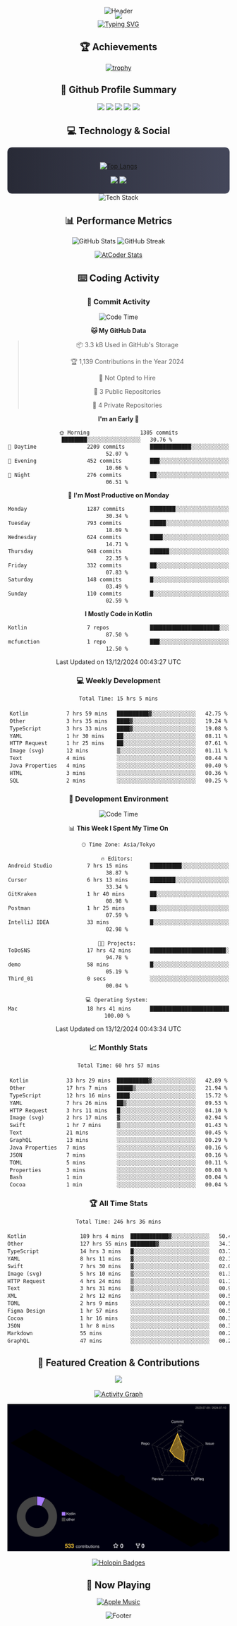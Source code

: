 <div align="center">
  
![Header](https://capsule-render.vercel.app/api?type=waving&color=gradient&customColorList=12&height=300&section=header&text=Welcome%20to%20Batapii's%20Universe&fontSize=50&animation=fadeIn&fontAlignY=40&desc=Android%20Developer%20|%20Kotlin%20LOVE%20)

<div style="margin-top: -20px;">
  <img src="https://readme-typing-svg.herokuapp.com/?lines=Crafting+Android+Experiences;Building+Tomorrow's+Apps+Today;Always+Learning,+Always+Growing&font=Fira%20Code&center=true&width=440&height=45&color=f75c7e&vCenter=true&size=22&pause=1000">
</div>

<a href="https://git.io/typing-svg">
  <img src="https://readme-typing-svg.demolab.com?font=Fira+Code&weight=600&size=28&duration=4000&pause=1000&center=true&vCenter=true&width=800&lines=Hey+there!+I'm+Batapii+%F0%9F%91%8B;Android+Developer+from+Japan+%F0%9F%87%AF%F0%9F%87%B5" alt="Typing SVG" />
</a>

## 🏆 Achievements

[![trophy](https://github-profile-trophy.vercel.app/?username=batapii&theme=onestar&no-frame=true&no-bg=true&column=8&rank=SECRET,SSS,SS,S,AAA,AA,A,B,C,?&margin-w=10&margin-h=10)](https://github.com/ryo-ma/github-profile-trophy)

## 🎯 Github Profile Summary

<div align="center">
  <img src="http://github-profile-summary-cards.vercel.app/api/cards/profile-details?username=batapii&theme=radical" />
  <img src="http://github-profile-summary-cards.vercel.app/api/cards/repos-per-language?username=batapii&theme=radical" />
  <img src="http://github-profile-summary-cards.vercel.app/api/cards/most-commit-language?username=batapii&theme=radical" />
  <img src="http://github-profile-summary-cards.vercel.app/api/cards/stats?username=batapii&theme=radical" />
  <img src="http://github-profile-summary-cards.vercel.app/api/cards/productive-time?username=batapii&theme=radical" />
</div>

## 💻 Technology & Social

<div align="center" style="background: linear-gradient(to right, #282A36, #44475A); padding: 20px; border-radius: 10px;">

[![Top Langs](https://github-readme-stats.vercel.app/api/top-langs/?username=batapii
)](https://github.com/anuraghazra/github-readme-stats)

<div style="margin-top: 15px">
<a href="https://github.com/batapii"><img src="https://img.shields.io/github/followers/batapii?style=for-the-badge&logo=github&label=Follow&color=ff6e96&labelColor=282A36"/></a>
<a href="https://twitter.com/batapii3939"><img src="https://img.shields.io/twitter/follow/batapii?style=for-the-badge&logo=twitter&color=1DA1F2&labelColor=282A36&label= Twitter"/></a>
</div>

</div>

<div align="center">
<img src="https://github-readme-tech-stack.vercel.app/api/cards?title=Tech+Stack&align=center&titleAlign=center&fontSize=20&lineHeight=10&lineCount=4&theme=github_dark&width=800&bg=%230D1117&badge=%23161B22&border=%2321262D&titleColor=%2358A6FF&line1=kotlin%2Ckotlin%2C0095D5%3Bandroid%2Candroid%2C00ff00%3Bjetpackcompose%2Cjetpack%2C4285F4%3B&line2=swift%2Cswift%2CFA7343%3Bfirebase%2Cfirebase%2CFFCA28%3Bgithub%2Cgithub%2C181717%3B&line3=typescript%2Ctypescript%2C3178C6%3Bgraphql%2Cgraphql%2CE10098%3Bsupabase%2Csupabase%2C3FCF8E%3B&line4=gradle%2Cgradle%2C02303A%3Bgitkraken%2Cgitkraken%2C179287%3Bpostman%2Cpostman%2CFF6C37%3B" alt="Tech Stack" />
</div>



## 📊 Performance Metrics

<div align="center">

![GitHub Stats](https://github-readme-stats.vercel.app/api?username=batapii&show_icons=true&theme=radical&hide_border=true&bg_color=0D1117)
![GitHub Streak](https://github-readme-streak-stats.herokuapp.com/?user=batapii&theme=radical&hide_border=true&background=0D1117)

[![AtCoder Stats](https://atcoder-readme-stats.vercel.app/stats/batapii3939?theme=dark&show_history=5&width=495)](https://github.com/iwbc-mzk/atcoder-readme-stats)

</div>

## ⌨️ Coding Activity

### 🌟 Commit Activity
<!--START_SECTION:commit-stats-->
![Code Time](http://img.shields.io/badge/Code%20Time-374%20hrs%2031%20mins-blue)

**🐱 My GitHub Data** 

> 📦 3.3 kB Used in GitHub's Storage 
 > 
> 🏆 1,139 Contributions in the Year 2024
 > 
> 🚫 Not Opted to Hire
 > 
> 📜 3 Public Repositories 
 > 
> 🔑 4 Private Repositories 
 > 
**I'm an Early 🐤** 

```text
🌞 Morning                1305 commits        ████████░░░░░░░░░░░░░░░░░   30.76 % 
🌆 Daytime                2209 commits        █████████████░░░░░░░░░░░░   52.07 % 
🌃 Evening                452 commits         ███░░░░░░░░░░░░░░░░░░░░░░   10.66 % 
🌙 Night                  276 commits         ██░░░░░░░░░░░░░░░░░░░░░░░   06.51 % 
```
📅 **I'm Most Productive on Monday** 

```text
Monday                   1287 commits        ████████░░░░░░░░░░░░░░░░░   30.34 % 
Tuesday                  793 commits         █████░░░░░░░░░░░░░░░░░░░░   18.69 % 
Wednesday                624 commits         ████░░░░░░░░░░░░░░░░░░░░░   14.71 % 
Thursday                 948 commits         ██████░░░░░░░░░░░░░░░░░░░   22.35 % 
Friday                   332 commits         ██░░░░░░░░░░░░░░░░░░░░░░░   07.83 % 
Saturday                 148 commits         █░░░░░░░░░░░░░░░░░░░░░░░░   03.49 % 
Sunday                   110 commits         █░░░░░░░░░░░░░░░░░░░░░░░░   02.59 % 
```


**I Mostly Code in Kotlin** 

```text
Kotlin                   7 repos             ██████████████████████░░░   87.50 % 
mcfunction               1 repo              ███░░░░░░░░░░░░░░░░░░░░░░   12.50 % 
```




 Last Updated on 13/12/2024 00:43:27 UTC
<!--END_SECTION:commit-stats-->

### 💻 Weekly Development
<!--START_SECTION:wakatime-->

```txt
Total Time: 15 hrs 5 mins

Kotlin            7 hrs 59 mins   ██████████▓░░░░░░░░░░░░░░   42.75 %
Other             3 hrs 35 mins   ████▓░░░░░░░░░░░░░░░░░░░░   19.24 %
TypeScript        3 hrs 33 mins   ████▓░░░░░░░░░░░░░░░░░░░░   19.08 %
YAML              1 hr 30 mins    ██░░░░░░░░░░░░░░░░░░░░░░░   08.11 %
HTTP Request      1 hr 25 mins    ██░░░░░░░░░░░░░░░░░░░░░░░   07.61 %
Image (svg)       12 mins         ▒░░░░░░░░░░░░░░░░░░░░░░░░   01.11 %
Text              4 mins          ░░░░░░░░░░░░░░░░░░░░░░░░░   00.44 %
Java Properties   4 mins          ░░░░░░░░░░░░░░░░░░░░░░░░░   00.40 %
HTML              3 mins          ░░░░░░░░░░░░░░░░░░░░░░░░░   00.36 %
SQL               2 mins          ░░░░░░░░░░░░░░░░░░░░░░░░░   00.25 %
```

<!--END_SECTION:wakatime-->

### 🔨 Development Environment
<!--START_SECTION:dev-stats-->
![Code Time](http://img.shields.io/badge/Code%20Time-374%20hrs%2031%20mins-blue)

📊 **This Week I Spent My Time On** 

```text
🕑︎ Time Zone: Asia/Tokyo

🔥 Editors: 
Android Studio           7 hrs 15 mins       ██████████░░░░░░░░░░░░░░░   38.87 % 
Cursor                   6 hrs 13 mins       ████████░░░░░░░░░░░░░░░░░   33.34 % 
GitKraken                1 hr 40 mins        ██░░░░░░░░░░░░░░░░░░░░░░░   08.98 % 
Postman                  1 hr 25 mins        ██░░░░░░░░░░░░░░░░░░░░░░░   07.59 % 
IntelliJ IDEA            33 mins             █░░░░░░░░░░░░░░░░░░░░░░░░   02.98 % 

🐱‍💻 Projects: 
ToDoSNS                  17 hrs 42 mins      ████████████████████████░   94.78 % 
demo                     58 mins             █░░░░░░░░░░░░░░░░░░░░░░░░   05.19 % 
Third_01                 0 secs              ░░░░░░░░░░░░░░░░░░░░░░░░░   00.04 % 

💻 Operating System: 
Mac                      18 hrs 41 mins      █████████████████████████   100.00 % 
```


 Last Updated on 13/12/2024 00:43:34 UTC
<!--END_SECTION:dev-stats-->

### 📈 Monthly Stats
<!--START_SECTION:wakamonth-->

```txt
Total Time: 60 hrs 57 mins

Kotlin            33 hrs 29 mins  ██████████▓░░░░░░░░░░░░░░   42.89 %
Other             17 hrs 7 mins   █████▒░░░░░░░░░░░░░░░░░░░   21.94 %
TypeScript        12 hrs 16 mins  ████░░░░░░░░░░░░░░░░░░░░░   15.72 %
YAML              7 hrs 26 mins   ██▒░░░░░░░░░░░░░░░░░░░░░░   09.53 %
HTTP Request      3 hrs 11 mins   █░░░░░░░░░░░░░░░░░░░░░░░░   04.10 %
Image (svg)       2 hrs 17 mins   ▓░░░░░░░░░░░░░░░░░░░░░░░░   02.94 %
Swift             1 hr 7 mins     ▒░░░░░░░░░░░░░░░░░░░░░░░░   01.43 %
Text              21 mins         ░░░░░░░░░░░░░░░░░░░░░░░░░   00.45 %
GraphQL           13 mins         ░░░░░░░░░░░░░░░░░░░░░░░░░   00.29 %
Java Properties   7 mins          ░░░░░░░░░░░░░░░░░░░░░░░░░   00.16 %
JSON              7 mins          ░░░░░░░░░░░░░░░░░░░░░░░░░   00.16 %
TOML              5 mins          ░░░░░░░░░░░░░░░░░░░░░░░░░   00.11 %
Properties        3 mins          ░░░░░░░░░░░░░░░░░░░░░░░░░   00.08 %
Bash              1 min           ░░░░░░░░░░░░░░░░░░░░░░░░░   00.04 %
Cocoa             1 min           ░░░░░░░░░░░░░░░░░░░░░░░░░   00.04 %
```

<!--END_SECTION:wakamonth-->

### 🏆 All Time Stats
<!--START_SECTION:wakaalltime-->

```txt
Total Time: 246 hrs 36 mins

Kotlin                 189 hrs 4 mins  ████████████▓░░░░░░░░░░░░   50.48 %
Other                  127 hrs 55 mins ████████▓░░░░░░░░░░░░░░░░   34.16 %
TypeScript             14 hrs 3 mins   █░░░░░░░░░░░░░░░░░░░░░░░░   03.76 %
YAML                   8 hrs 11 mins   ▓░░░░░░░░░░░░░░░░░░░░░░░░   02.19 %
Swift                  7 hrs 30 mins   ▓░░░░░░░░░░░░░░░░░░░░░░░░   02.01 %
Image (svg)            5 hrs 10 mins   ▒░░░░░░░░░░░░░░░░░░░░░░░░   01.38 %
HTTP Request           4 hrs 24 mins   ▒░░░░░░░░░░░░░░░░░░░░░░░░   01.18 %
Text                   3 hrs 31 mins   ▒░░░░░░░░░░░░░░░░░░░░░░░░   00.94 %
XML                    2 hrs 12 mins   ░░░░░░░░░░░░░░░░░░░░░░░░░   00.59 %
TOML                   2 hrs 9 mins    ░░░░░░░░░░░░░░░░░░░░░░░░░   00.58 %
Figma Design           1 hr 57 mins    ░░░░░░░░░░░░░░░░░░░░░░░░░   00.52 %
Cocoa                  1 hr 16 mins    ░░░░░░░░░░░░░░░░░░░░░░░░░   00.34 %
JSON                   1 hr 8 mins     ░░░░░░░░░░░░░░░░░░░░░░░░░   00.31 %
Markdown               55 mins         ░░░░░░░░░░░░░░░░░░░░░░░░░   00.25 %
GraphQL                47 mins         ░░░░░░░░░░░░░░░░░░░░░░░░░   00.21 %
```

<!--END_SECTION:wakaalltime-->


## 🌟 Featured Creation & Contributions

<div align="center">
  <a href="https://github.com/batapii/ToDoSNS">
    <img src="https://github-readme-stats.vercel.app/api/pin/?username=batapii&repo=ToDoSNS&theme=radical&hide_border=true&bg_color=0D1117" />
  </a>

[![Activity Graph](https://github-readme-activity-graph.vercel.app/graph?username=batapii&custom_title=Contribution%20Graph&hide_border=true&theme=radical&bg_color=0D1117)](https://github.com/ashutosh00710/github-readme-activity-graph)

![3D Contrib](./profile-3d-contrib/profile-night-rainbow.svg)

[![Holopin Badges](https://holopin.me/batapii)](https://holopin.io/@batapii)

</div>

## 🎵 Now Playing

<div align="center">
  
[![Apple Music](https://music-profile.rayriffy.com/theme/dark.svg?uid=001005.6598667d2ffd4a10a4f429edd0ba24c4.1156)](https://github.com/rayriffy/apple-music-github-profile)

</div>

![Footer](https://capsule-render.vercel.app/api?type=waving&color=gradient&customColorList=12&height=100&section=footer)

</div>
